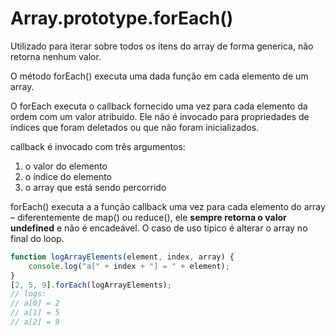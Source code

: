 # Array.prototype.forEach()

Utilizado para iterar sobre todos os itens do array de forma generica,
não retorna nenhum valor.

O método forEach() executa uma dada função em cada elemento de um array.

O forEach executa o callback fornecido uma vez para cada elemento da ordem com 
um valor atribuido. Ele não é invocado para propriedades de índices que foram 
deletados ou que não foram inicializados.

callback é invocado com três argumentos:

1. o valor do elemento
2. o índice do elemento
3. o array que está sendo percorrido

forEach() executa a a função callback uma vez para cada elemento do array – 
diferentemente de map() ou reduce(), ele **sempre retorna o valor undefined** e 
não é encadeável. O caso de uso típico é alterar o array no final do loop.

```javascript
function logArrayElements(element, index, array) {
    console.log("a[" + index + "] = " + element);
}
[2, 5, 9].forEach(logArrayElements);
// logs:
// a[0] = 2
// a[1] = 5
// a[2] = 9
```